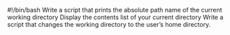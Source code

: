 #!/bin/bash
Write a script that prints the absolute path name of the current working directory
Display the contents list of your current directory
Write a script that changes the working directory to the user’s home directory.
